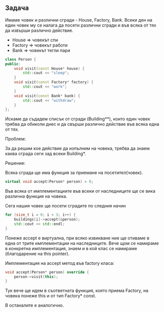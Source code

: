﻿## Задача

Имаме човек и различни сгради - House, Factory, Bank. Всеки ден на един човек му се налага да посети различни сгради и във всяка от тях да извърши различно действие.

- House => човекът спи
- Factory => човекът работи
- Bank => човекът тегли пари

```c++
class Person {
public:
    void visit(const House* house) {
        std::cout << "sleep";
    }
    void visit(const Factory* factory) {
        std::cout << "work";
    }
    void visit(const Bank* bank) {
        std::cout << "withdraw";
    }
};
```

Искаме да съдадем списък от сгради (Building**), които един човек трябва да обиколи днес и да свърши различно действие във всяка една от тях.

Проблем:

За да решим кое действие да изпълним на човека, трябва да знаем каква сграда сеги зад всеки Building*.

Решение:

Всяка сграда ще има функция за приемане на посетител(човек). 
```c++
virtual void accept(Person* person) = 0;
```
Във всяка от имплементациите във всеки от наследниците ще се вика различна функция на човека.

Сега нашия човек ще посети сградите по следния начин

```c++
for (size_t i = 0; i < 3; i++) {
    buildings[i]->accept(&person);
    std::cout << std::endl;
}
```

Понеже accept е виртуална, при всяко извикване ние ще отиваме в една от трите имплементации на наследниците. Вече щом се намираме в конкретна имплементация, знаем и
в кой клас се намираме (благодарение на this pointer).

Имплементация на accept метод във factory класа:
```c++
void accept(Person* person) override {
    person->visit(this);
}
```

Тук вече ще идем в съответната функция, която приема Factory, на човека понеже this и от тип Factory* const.

В останалите е аналогично.